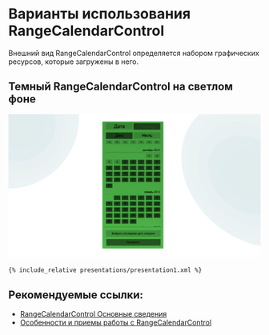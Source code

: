 # Варианты использования RangeCalendarControl 

Внешний вид RangeCalendarControl определяется набором графических ресурсов, которые загружены в него.

## Темный RangeCalendarControl на светлом фоне 

![](screenshots/presentation1.png)

```xml
{% include_relative presentations/presentation1.xml %}
```





## Рекомендуемые ссылки:

- [RangeCalendarControl Основные сведения](README.md)
- [Особенности и приемы работы с RangeCalendarControl](hints.md)